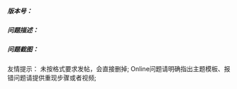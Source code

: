 ##### 版本号：


##### 问题描述：


##### 问题截图：


友情提示： 未按格式要求发帖，会直接删掉;
           Online问题请明确指出主题模板、报错问题请提供重现步骤或者视频;